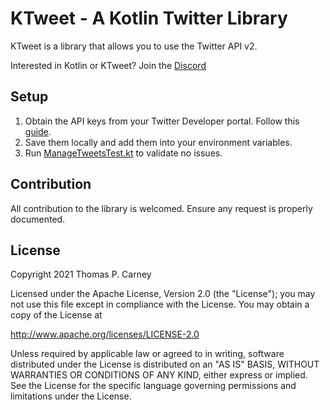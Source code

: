 # KTweet - A Kotlin Twitter Library
KTweet is a library that allows you to use the Twitter API v2.

Interested in Kotlin or KTweet? Join the [Discord](https://discord.gg/aSBXXkzb3f)

## Setup
1. Obtain the API keys from your Twitter Developer portal. Follow this [guide](https://developer.twitter.com/en/docs/twitter-api/getting-started/getting-access-to-the-twitter-api).
2. Save them locally and add them into your environment variables. 
3. Run [ManageTweetsTest.kt](src/test/kotlin/com/chromasgaming/ktweet/tweets/ManageTweetsTest.kt) to validate no issues.

## Contribution  
All contribution to the library is welcomed.
Ensure any request is properly documented.

## License
   Copyright 2021 Thomas P. Carney

   Licensed under the Apache License, Version 2.0 (the "License");
   you may not use this file except in compliance with the License.
   You may obtain a copy of the License at
   
   http://www.apache.org/licenses/LICENSE-2.0

   Unless required by applicable law or agreed to in writing, software
   distributed under the License is distributed on an "AS IS" BASIS,
   WITHOUT WARRANTIES OR CONDITIONS OF ANY KIND, either express or implied.
   See the License for the specific language governing permissions and
   limitations under the License.
